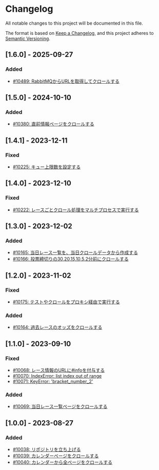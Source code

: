 # Changelog

All notable changes to this project will be documented in this file.

The format is based on [Keep a Changelog](https://keepachangelog.com/en/1.0.0/),
and this project adheres to [Semantic Versioning](https://semver.org/spec/v2.0.0.html).

## [1.6.0] - 2025-09-27

### Added

- [#10489: RabbitMQからURLを取得してクロールする](https://redmine.u6k.me/issues/10489)

## [1.5.0] - 2024-10-10

### Added

- [#10380: 直前情報ページをクロールする](https://redmine.u6k.me/issues/10380)

## [1.4.1] - 2023-12-11

### Fixed

- [#10225: キュー上限数を設定する](https://redmine.u6k.me/issues/10225)

## [1.4.0] - 2023-12-10

### Fixed

- [#10222: レースごとクロール処理をマルチプロセスで実行する](https://redmine.u6k.me/issues/10222)

## [1.3.0] - 2023-12-02

### Added

- [#10165: 当日レース一覧を、当日クロールデータから作成する](https://redmine.u6k.me/issues/10165)
- [#10166: 投票締切りの30,20,15,10,5,2分前にクロールする](https://redmine.u6k.me/issues/10166)

## [1.2.0] - 2023-11-02

### Fixed

- [#10175: テストやクロールをプロキシ経由で実行する](https://redmine.u6k.me/issues/10175)

### Added

- [#10164: 過去レースのオッズをクロールする](https://redmine.u6k.me/issues/10164)

## [1.1.0] - 2023-09-10

### Fixed

- [#10068: レース情報のURLに#infoを付与する](https://redmine.u6k.me/issues/10068)
- [#10070: IndexError: list index out of range](https://redmine.u6k.me/issues/10070)
- [#10071: KeyError: 'bracket_number_2'](https://redmine.u6k.me/issues/10071)

### Added

- [#10069: 当日レース一覧ページをクロールする](https://redmine.u6k.me/issues/10069)

## [1.0.0] - 2023-08-27

### Added

- [#10038: リポジトリを立ち上げる](https://redmine.u6k.me/issues/10038)
- [#10039: カレンダーページをクロールする](https://redmine.u6k.me/issues/10039)
- [#10040: カレンダーから全ページをクロールする](https://redmine.u6k.me/issues/10040)
